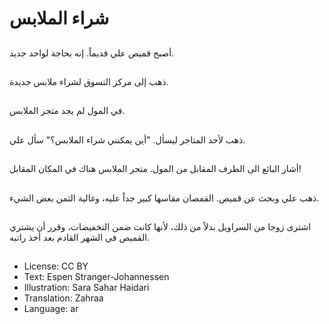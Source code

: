 # شراء الملابس

##
أصبح قميص علي قديماً. إنه بحاجة لواحد جديد.

##
ذهب إلى مركز التسوق لشراء ملابس جديدة.

##
في المول لم يجد متجر الملابس.

##
ذهب لأحد المتاجر ليسأل. "أين يمكنني شراء الملابس؟" سأل علي.

##
أشار البائع الى الطرف المقابل من المول. متجر الملابس هناك في المكان المقابل!

##
ذهب علي وبحث عن قميص. القمصان مقاسها كبير جداً عليه، وغالية الثمن بعض الشيء.

##
اشترى زوجا من السراويل بدلاً من ذلك، لأنها كانت ضمن التخفيضات، وقرر أن يشتري القميص في الشهر القادم بعد أخذ راتبه.

##
* License: CC BY
* Text: Espen Stranger-Johannessen
* Illustration: Sara Sahar Haidari
* Translation: Zahraa
* Language: ar
